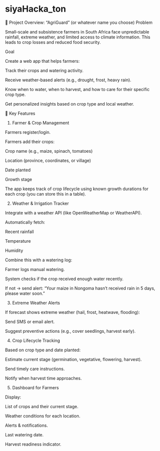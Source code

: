 # siyaHacka_ton

🌱 Project Overview: “AgriGuard” (or whatever name you choose)
Problem

Small-scale and subsistence farmers in South Africa face unpredictable rainfall, extreme weather, and limited access to climate information. This leads to crop losses and reduced food security.

Goal

Create a web app that helps farmers:

Track their crops and watering activity.

Receive weather-based alerts (e.g., drought, frost, heavy rain).

Know when to water, when to harvest, and how to care for their specific crop type.

Get personalized insights based on crop type and local weather.

🧩 Key Features
1. Farmer & Crop Management

Farmers register/login.

Farmers add their crops:

Crop name (e.g., maize, spinach, tomatoes)

Location (province, coordinates, or village)

Date planted

Growth stage

The app keeps track of crop lifecycle using known growth durations for each crop (you can store this in a table).

2. Weather & Irrigation Tracker

Integrate with a weather API (like OpenWeatherMap or WeatherAPI).

Automatically fetch:

Recent rainfall

Temperature

Humidity

Combine this with a watering log:

Farmer logs manual watering.

System checks if the crop received enough water recently.

If not → send alert: “Your maize in Nongoma hasn’t received rain in 5 days, please water soon.”

3. Extreme Weather Alerts

If forecast shows extreme weather (hail, frost, heatwave, flooding):

Send SMS or email alert.

Suggest preventive actions (e.g., cover seedlings, harvest early).

4. Crop Lifecycle Tracking

Based on crop type and date planted:

Estimate current stage (germination, vegetative, flowering, harvest).

Send timely care instructions.

Notify when harvest time approaches.

5. Dashboard for Farmers

Display:

List of crops and their current stage.

Weather conditions for each location.

Alerts & notifications.

Last watering date.

Harvest readiness indicator.